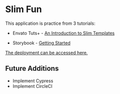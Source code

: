 # Slim Fun

This application is practice from 3 tutorials:

* Envato Tuts+ - [An Introduction to Slim Templates](https://code.tutsplus.com/articles/an-introduction-to-slim-templates--cms-26028)

* Storybook - [Getting Started](https://storybook.js.org/addons/@storybook/addon-a11y)

[The deployment can be accessed here.](https://slim-fun.herokuapp.com/)

## Future Additions

* Implement Cypress
* Implement CircleCI
